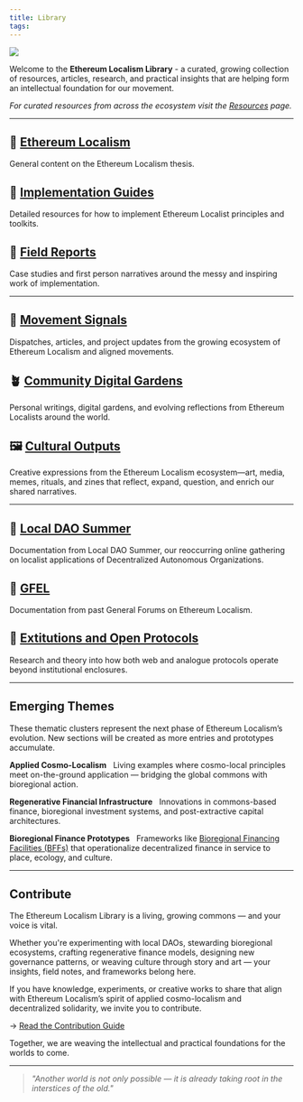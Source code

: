 ```yaml
---
title: Library
tags:
---
```

![](assets/library.png)

Welcome to the **Ethereum Localism Library** - a curated, growing collection of resources, articles, research, and practical insights that are helping form an intellectual foundation for our movement.

*For curated resources from across the ecosystem visit the [Resources](resources.md) page.*

---

## 📁 [Ethereum Localism](library/Ethereum-Localism)
General content on the Ethereum Localism thesis.

## 📁 [Implementation Guides](library/Implementation-Guides)
Detailed resources for how to implement Ethereum Localist principles and toolkits.

## 📁 [Field Reports](library/Field-Reports)
Case studies and first person narratives around the messy and inspiring work of implementation.

---

## 📰 [Movement Signals](library/Movement-Signals)
Dispatches, articles, and project updates from the growing ecosystem of Ethereum Localism and aligned movements.

## 🪴 [Community Digital Gardens](library/Community-Digital-Gardens)  
Personal writings, digital gardens, and evolving reflections from Ethereum Localists around the world.

## 🖼️ [Cultural Outputs](resources/gallery)
Creative expressions from the Ethereum Localism ecosystem—art, media, memes, rituals, and zines that reflect, expand, question, and enrich our shared narratives.

---

## 📁 [Local DAO Summer](library/Local-DAO-Summer)
Documentation from Local DAO Summer, our reoccurring online gathering on localist applications of Decentralized Autonomous Organizations. 

## 📁 [GFEL](library/GFEL)
Documentation from past General Forums on Ethereum Localism.

## 📁 [Extitutions and Open Protocols](library/Extitutions-and-Open-Protocols)
Research and theory into how both web and analogue protocols operate beyond institutional enclosures.

---

## Emerging Themes

These thematic clusters represent the next phase of Ethereum Localism’s evolution. New sections will be created as more entries and prototypes accumulate.

**Applied Cosmo-Localism**  
Living examples where cosmo-local principles meet on-the-ground application — bridging the global commons with bioregional action.  

**Regenerative Financial Infrastructure**  
Innovations in commons-based finance, bioregional investment systems, and post-extractive capital architectures.  

**Bioregional Finance Prototypes**  
Frameworks like [Bioregional Financing Facilities (BFFs)](BioFi-Project.md) that operationalize decentralized finance in service to place, ecology, and culture.

---

## Contribute  

The Ethereum Localism Library is a living, growing commons — and your voice is vital.  

Whether you're experimenting with local DAOs, stewarding bioregional ecosystems, crafting regenerative finance models, designing new governance patterns, or weaving culture through story and art — your insights, field notes, and frameworks belong here.

If you have knowledge, experiments, or creative works to share that align with Ethereum Localism’s spirit of applied cosmo-localism and decentralized solidarity, we invite you to contribute.  

→ [Read the Contribution Guide](contribution-guide.md)  

Together, we are weaving the intellectual and practical foundations for the worlds to come.

---

> *"Another world is not only possible — it is already taking root in the interstices of the old."*